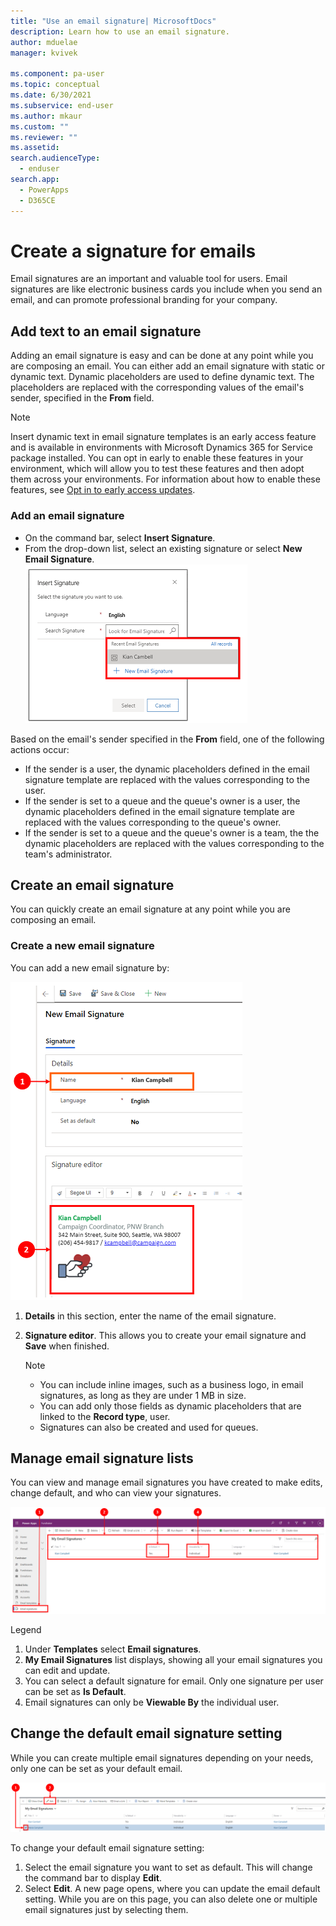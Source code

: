 ```yaml
---
title: "Use an email signature| MicrosoftDocs"
description: Learn how to use an email signature.
author: mduelae
manager: kvivek

ms.component: pa-user
ms.topic: conceptual
ms.date: 6/30/2021
ms.subservice: end-user
ms.author: mkaur
ms.custom: ""
ms.reviewer: ""
ms.assetid: 
search.audienceType: 
  - enduser
search.app: 
  - PowerApps
  - D365CE
---
```



# Create a signature for emails

Email signatures are an important and valuable tool for users. Email signatures are like electronic business cards you include when you send an email, and can promote professional branding for your company.

## Add text to an email signature
Adding an email signature is easy and can be done at any point while you are composing an email. You can either add an email signature with static or dynamic text. Dynamic placeholders are used to define dynamic text. The placeholders are replaced  with the corresponding values of the email's sender, specified in the **From** field. 

> [!Note] 
> Insert dynamic text in email signature templates is an early access feature and is available in environments with Microsoft Dynamics 365 for Service package installed. You can opt in early to enable these features in your environment, which will allow you to test these features and then adopt them across your environments. For information about how to enable these features, see [Opt in to early access updates](/power-platform/admin/opt-in-early-access-updates). 

### Add an email signature
- On the command bar, select **Insert Signature**.  
- From the drop-down list, select an existing signature or select **New Email Signature**.<BR>
![How to add an email signature.](media\email-how-to-add-an-email-signature-1a.png "How to add an email signature")

Based on the email's sender specified in the **From** field, one of the following actions occur:

- If the sender is a user, the dynamic placeholders defined in the email signature template are replaced with the values corresponding to the user.
- If the sender is set to a queue and the  queue's owner is a user, the dynamic placeholders defined in the email signature template are replaced with the values corresponding to the queue's owner. 
 - If the sender is set to a queue and the queue's owner is a team, the the dynamic placeholders are replaced with the values corresponding to the team's administrator.


## Create an email signature
You can quickly create an email signature at any point while you are composing an email.

### Create a new email signature

You can add a new email signature by:

   ![Add a new email signature.](media\email-how-to-create-an-email-signature-1b.png "Add a new email signature")

   1. **Details** in this section, enter the name of the email signature.
   2. **Signature editor**. This allows you to create your email signature and **Save** when finished. 

      > [!Note] 
      > - You can  include inline images, such as a business logo, in email signatures, as long as they are under 1 MB in size.
      > -  You can add only those fields as dynamic placeholders that are linked to the **Record type**, user.
      > - Signatures can also be created and used for queues.
      
## Manage email signature lists

You can view and manage email signatures you have created to make edits, change default, and who can view your signatures.

   ![Manage email signature lists.](media\email-manage-email-signature-lists-11a.png "Manage email signature lists")

   Legend
   1. Under **Templates** select **Email signatures**.
   2. **My Email Signatures** list displays, showing all your email signatures you can edit and update.
   3. You can select a default signature for email. Only one signature per user can be set as **Is Default**. 
   4. Email signatures can only be **Viewable By** the individual user.

## Change the default email signature setting
While you can create multiple email signatures depending on your needs, only one can be set as your default email.   

   ![Change email signature default setting.](media\email-change-email-signature-default-setting-1a.png "Change email signature default setting")

   To change your default email signature setting:
   1. Select the email signature you want to set as default. This will change the command bar to display **Edit**.
   2. Select **Edit**. A new page opens, where you can update the email default setting. While you are on this page, you can also delete one or multiple email signatures just by selecting them.
